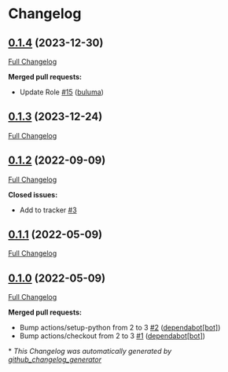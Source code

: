 # Changelog

## [0.1.4](https://github.com/buluma/ansible-role-dnsmasq/tree/0.1.4) (2023-12-30)

[Full Changelog](https://github.com/buluma/ansible-role-dnsmasq/compare/0.1.3...0.1.4)

**Merged pull requests:**

- Update Role [\#15](https://github.com/buluma/ansible-role-dnsmasq/pull/15) ([buluma](https://github.com/buluma))

## [0.1.3](https://github.com/buluma/ansible-role-dnsmasq/tree/0.1.3) (2023-12-24)

[Full Changelog](https://github.com/buluma/ansible-role-dnsmasq/compare/0.1.2...0.1.3)

## [0.1.2](https://github.com/buluma/ansible-role-dnsmasq/tree/0.1.2) (2022-09-09)

[Full Changelog](https://github.com/buluma/ansible-role-dnsmasq/compare/0.1.1...0.1.2)

**Closed issues:**

- Add to tracker [\#3](https://github.com/buluma/ansible-role-dnsmasq/issues/3)

## [0.1.1](https://github.com/buluma/ansible-role-dnsmasq/tree/0.1.1) (2022-05-09)

[Full Changelog](https://github.com/buluma/ansible-role-dnsmasq/compare/0.1.0...0.1.1)

## [0.1.0](https://github.com/buluma/ansible-role-dnsmasq/tree/0.1.0) (2022-05-09)

[Full Changelog](https://github.com/buluma/ansible-role-dnsmasq/compare/009db914ced1cd1172f8f174de875d04cf6c077c...0.1.0)

**Merged pull requests:**

- Bump actions/setup-python from 2 to 3 [\#2](https://github.com/buluma/ansible-role-dnsmasq/pull/2) ([dependabot[bot]](https://github.com/apps/dependabot))
- Bump actions/checkout from 2 to 3 [\#1](https://github.com/buluma/ansible-role-dnsmasq/pull/1) ([dependabot[bot]](https://github.com/apps/dependabot))



\* *This Changelog was automatically generated by [github_changelog_generator](https://github.com/github-changelog-generator/github-changelog-generator)*
